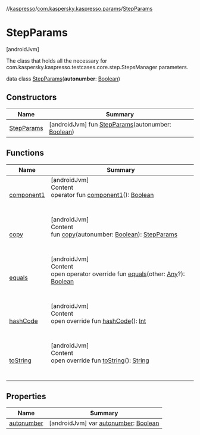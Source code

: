 //[kaspresso](../../index.md)/[com.kaspersky.kaspresso.params](../index.md)/[StepParams](index.md)



# StepParams  
 [androidJvm] 

The class that holds all the necessary for com.kaspersky.kaspresso.testcases.core.step.StepsManager parameters.

data class [StepParams](index.md)(**autonumber**: [Boolean](https://kotlinlang.org/api/latest/jvm/stdlib/kotlin/-boolean/index.html))   


## Constructors  
  
|  Name|  Summary| 
|---|---|
| [StepParams](-step-params.md)|  [androidJvm] fun [StepParams](-step-params.md)(autonumber: [Boolean](https://kotlinlang.org/api/latest/jvm/stdlib/kotlin/-boolean/index.html))   <br>


## Functions  
  
|  Name|  Summary| 
|---|---|
| [component1](component1.md)| [androidJvm]  <br>Content  <br>operator fun [component1](component1.md)(): [Boolean](https://kotlinlang.org/api/latest/jvm/stdlib/kotlin/-boolean/index.html)  <br><br><br>
| [copy](copy.md)| [androidJvm]  <br>Content  <br>fun [copy](copy.md)(autonumber: [Boolean](https://kotlinlang.org/api/latest/jvm/stdlib/kotlin/-boolean/index.html)): [StepParams](index.md)  <br><br><br>
| [equals](https://kotlinlang.org/api/latest/jvm/stdlib/kotlin/-any/equals.html)| [androidJvm]  <br>Content  <br>open operator override fun [equals](https://kotlinlang.org/api/latest/jvm/stdlib/kotlin/-any/equals.html)(other: [Any](https://kotlinlang.org/api/latest/jvm/stdlib/kotlin/-any/index.html)?): [Boolean](https://kotlinlang.org/api/latest/jvm/stdlib/kotlin/-boolean/index.html)  <br><br><br>
| [hashCode](https://kotlinlang.org/api/latest/jvm/stdlib/kotlin/-any/hash-code.html)| [androidJvm]  <br>Content  <br>open override fun [hashCode](https://kotlinlang.org/api/latest/jvm/stdlib/kotlin/-any/hash-code.html)(): [Int](https://kotlinlang.org/api/latest/jvm/stdlib/kotlin/-int/index.html)  <br><br><br>
| [toString](https://kotlinlang.org/api/latest/jvm/stdlib/kotlin/-any/to-string.html)| [androidJvm]  <br>Content  <br>open override fun [toString](https://kotlinlang.org/api/latest/jvm/stdlib/kotlin/-any/to-string.html)(): [String](https://kotlinlang.org/api/latest/jvm/stdlib/kotlin/-string/index.html)  <br><br><br>


## Properties  
  
|  Name|  Summary| 
|---|---|
| [autonumber](index.md#com.kaspersky.kaspresso.params/StepParams/autonumber/#/PointingToDeclaration/)|  [androidJvm] var [autonumber](index.md#com.kaspersky.kaspresso.params/StepParams/autonumber/#/PointingToDeclaration/): [Boolean](https://kotlinlang.org/api/latest/jvm/stdlib/kotlin/-boolean/index.html)   <br>


